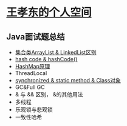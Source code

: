 # [王孝东的个人空间](https://scm-git.github.io/)
## Java面试题总结
* [集合类ArrayList & LinkedList区别](./ArrayList_vs_LinkedList.md)
* [hash code & hashCode()](./hashcode.md)
* [HashMap原理](./hashcode.md)
* ThreadLocal
* [synchronized & static method & Class对象](./synchronized.md)
* GC&Full GC
* & 与 && 区别， &的其他用法
* 多线程
* 乐观锁与悲观锁
* 一致性哈希
